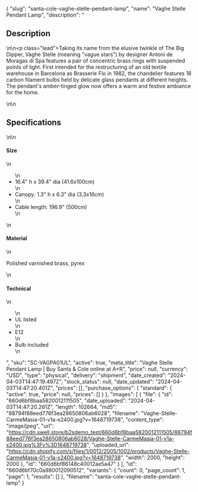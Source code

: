 {
  "slug": "santa-cole-vaghe-stelle-pendant-lamp",
  "name": "Vaghe Stelle Pendant Lamp",
  "description": "<h2>Description</h2>\n<!-- split -->\n<p class=\"lead\">Taking its name from the elusive twinkle of The Big Dipper, Vaghe Stelle (meaning \"vague stars\") by designer Antoni de Moragas di Spa features a pair of concentric brass rings with suspended points of light. First intended for the  restructuring of an old textile warehouse in Barcelona as Brasserie Flo in 1982, the chandelier features 18 carbon filament bulbs held by delicate glass pendants at different heights. The pendant's amber-tinged glow now offers a warm and festive ambiance for the home. </p>\n<!-- split -->\n<h2>Specifications</h2>\n<!-- split -->\n<h4>Size</h4>\n<ul>\n<li>16.4\" h x 39.4\" dia (41.6x100cm)</li>\n<li>Canopy: 1.3\" h x 6.3\" dia (3.3x16cm)</li>\n<li>Cable length: 196.9\" (500cm)</li>\n</ul>\n<h4>Material</h4>\n<p>Polished varnished brass, pyrex</p>\n<h4>Technical</h4>\n<ul>\n<li>UL listed</li>\n<li>E12</li>\n<li>Bulb included</li>\n</ul>",
  "sku": "SC-VAGPA01UL",
  "active": true,
  "meta_title": "Vaghe Stelle Pendant Lamp | Buy Santa & Cole online at A+R",
  "price": null,
  "currency": "USD",
  "type": "physical",
  "delivery": "shipment",
  "date_created": "2024-04-03T14:47:19.497Z",
  "stock_status": null,
  "date_updated": "2024-04-03T14:47:20.401Z",
  "prices": [],
  "purchase_options": {
    "standard": {
      "active": true,
      "price": null,
      "prices": []
    }
  },
  "images": [
    {
      "file": {
        "id": "660d6bf8baa5820012111505",
        "date_uploaded": "2024-04-03T14:47:20.261Z",
        "length": 102664,
        "md5": "88794f88eed776f3ea28650806ab6028",
        "filename": "Vaghe-Stelle-CarmeMasia-01-v1a-x2400.jpg?v=1648719738",
        "content_type": "image/jpeg",
        "url": "https://cdn.swell.store/b2sdemo_test/660d6bf8baa5820012111505/88794f88eed776f3ea28650806ab6028/Vaghe-Stelle-CarmeMasia-01-v1a-x2400.jpg%3Fv%3D1648719738",
        "uploaded_url": "https://cdn.shopify.com/s/files/1/0012/2005/1002/products/Vaghe-Stelle-CarmeMasia-01-v1a-x2400.jpg?v=1648719738",
        "width": 2000,
        "height": 2000
      },
      "id": "660d6bf86148c40012ae5a47"
    }
  ],
  "id": "660d6bf70c0a980012090512",
  "variants": {
    "count": 0,
    "page_count": 1,
    "page": 1,
    "results": []
  },
  "filename": "santa-cole-vaghe-stelle-pendant-lamp"
}